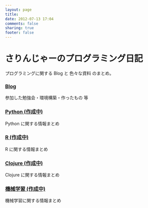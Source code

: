 ```yaml
---
layout: page
title: 
date: 2012-07-13 17:04
comments: false
sharing: true
footer: false
---
```


# さりんじゃーのプログラミング日記
プログラミングに関する Blog と 色々な資料 のまとめ。

### [Blog](/blog)
参加した勉強会・環境構築・作ったもの 等

### [Python (作成中)](/python)
Python に関する情報まとめ

### [R (作成中)](/r)
R に関する情報まとめ

### [Clojure (作成中)](/clojure)
Clojure に関する情報まとめ

### [機械学習 (作成中)](/ml)
機械学習に関する情報まとめ